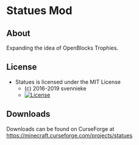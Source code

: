 # Statues Mod #

## About ##
Expanding the idea of OpenBlocks Trophies.

## License ##
* Statues is licensed under the MIT License
  - (c) 2016-2019 svennieke
  - [![License](https://img.shields.io/badge/License-MIT-red.svg?style=flat)](http://opensource.org/licenses/MIT)

## Downloads ##
Downloads can be found on CurseForge at https://minecraft.curseforge.com/projects/statues

